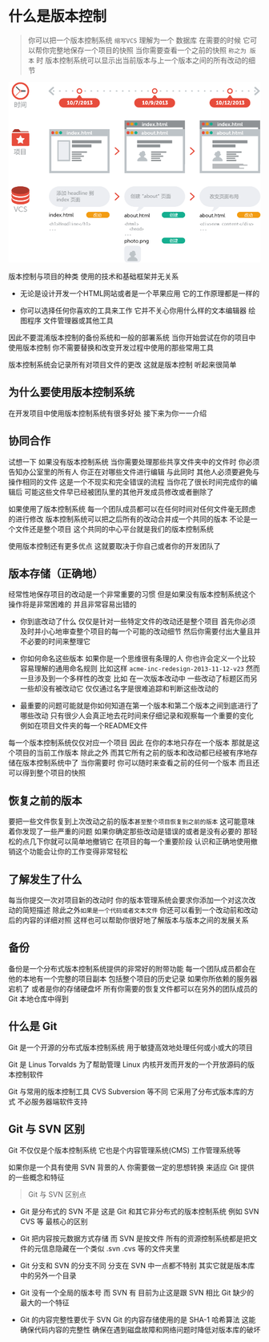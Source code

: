 
# 什么是版本控制

> 你可以把一个版本控制系统 `缩写VCS` 理解为一个 数据库 在需要的时候 它可以帮你完整地保存一个项目的快照 当你需要查看一个之前的快照 `称之为 版本` 时 版本控制系统可以显示出当前版本与上一个版本之间的所有改动的细节

![123](./img/what-is-vcs.png)

版本控制与项目的种类 使用的技术和基础框架并无关系

 - 无论是设计开发一个HTML网站或者是一个苹果应用 它的工作原理都是一样的

 - 你可以选择任何你喜欢的工具来工作 它并不关心你用什么样的文本编辑器 绘图程序 文件管理器或其他工具

因此不要混淆版本控制的备份系统和一般的部署系统 当你开始尝试在你的项目中使用版本控制 你不需要替换和改变开发过程中使用的那些常用工具

版本控制系统会记录所有对项目文件的更改 这就是版本控制 听起来很简单


## 为什么要使用版本控制系统

在开发项目中使用版本控制系统有很多好处 接下来为你一一介绍

## 协同合作

试想一下 如果没有版本控制系统 当你需要处理那些共享文件夹中的文件时 你必须告知办公室里的所有人 你正在对哪些文件进行编辑 与此同时 其他人必须要避免与操作相同的文件 这是一个不现实和完全错误的流程 当你花了很长时间完成你的编辑后 可能这些文件早已经被团队里的其他开发成员修改或者删除了

如果使用了版本控制系统 每一个团队成员都可以在任何时间对任何文件毫无顾虑的进行修改 版本控制系统可以把之后所有的改动合并成一个共同的版本 不论是一个文件还是整个项目 这个共同的中心平台就是我们的版本控制系统

使用版本控制还有更多优点 这就要取决于你自己或者你的开发团队了

## 版本存储（正确地）

经常性地保存项目的改动是一个非常重要的习惯 但是如果没有版本控制系统这个操作将是非常困难的 并且非常容易出错的

- 你到底改动了什么 仅仅是针对一些特定文件的改动还是整个项目 首先你必须及时并小心地审查整个项目的每一个可能的改动细节 然后你需要付出大量且并不必要的时间来整理它

- 你如何命名这些版本 如果你是一个思维很有条理的人 你也许会定义一个比较容易理解的通用命名规则 比如这样 `acme-inc-redesign-2013-11-12-v23` 然而一旦涉及到一个多样性的改变 比如 在一次版本改动中 一些改动了标题区而另一些却没有被改动它 仅仅通过名字是很难追踪和判断这些改动的
- 最重要的问题可能就是你如何知道在第一个版本和第二个版本之间到底进行了哪些改动 只有很少人会真正地去花时间来仔细记录和观察每一个重要的变化 例如在项目文件夹的每一个README文件

每一个版本控制系统仅仅对应一个项目 因此 在你的本地只存在一个版本 那就是这个项目的当前工作版本 除此之外 而其它所有之前的版本和改动都已经被有序地存储在版本控制系统中了 当你需要时 你可以随时来查看之前的任何一个版本 而且还可以得到整个项目的快照

## 恢复之前的版本

要把一些文件恢复到上次改动之前的版本`甚至整个项目恢复到之前的版本` 这可能意味着你发现了一些严重的问题 如果你确定那些改动是错误的或者是没有必要的 那轻松的点几下你就可以简单地撤销它 在项目的每一个重要阶段 认识和正确地使用撤销这个功能会让你的工作变得非常轻松

## 了解发生了什么

每当你提交一次对项目新的改动时 你的版本管理系统会要求你添加一个对这次改动的简短描述 除此之外`如果是一个代码或者文本文件` 你还可以看到一个改动前和改动后的内容的详细对照 这样也可以帮助你很好地了解版本与版本之间的发展关系

## 备份
备份是一个分布式版本控制系统提供的非常好的附带功能 每一个团队成员都会在他的本地有一个完整的项目副本 包括整个项目的历史记录 如果你所依赖的服务器宕机了 或者是你的存储硬盘坏 所有你需要的恢复文件都可以在另外的团队成员的 Git 本地仓库中得到

##  什么是 Git

Git 是一个开源的分布式版本控制系统 用于敏捷高效地处理任何或小或大的项目

Git 是 Linus Torvalds 为了帮助管理 Linux 内核开发而开发的一个开放源码的版本控制软件

Git 与常用的版本控制工具 CVS  Subversion 等不同 它采用了分布式版本库的方式 不必服务器端软件支持


## Git 与 SVN 区别

Git 不仅仅是个版本控制系统 它也是个内容管理系统(CMS) 工作管理系统等

如果你是一个具有使用 SVN 背景的人 你需要做一定的思想转换 来适应 Git 提供的一些概念和特征

> Git 与 SVN 区别点

- Git 是分布式的 SVN 不是 这是 Git 和其它非分布式的版本控制系统 例如 SVN CVS 等 最核心的区别

- Git 把内容按元数据方式存储 而 SVN 是按文件 所有的资源控制系统都是把文件的元信息隐藏在一个类似 .svn .cvs 等的文件夹里

- Git 分支和 SVN 的分支不同 分支在 SVN 中一点都不特别 其实它就是版本库中的另外一个目录

- Git 没有一个全局的版本号 而 SVN 有 目前为止这是跟 SVN 相比 Git 缺少的最大的一个特征

- Git 的内容完整性要优于 SVN Git 的内容存储使用的是 SHA-1 哈希算法 这能确保代码内容的完整性 确保在遇到磁盘故障和网络问题时降低对版本库的破坏
